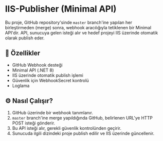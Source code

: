 # IIS-Publisher (Minimal API)

Bu proje, GitHub repository'sinde `master` branch'ine yapılan her birleştirmeden (merge) sonra, webhook aracılığıyla tetiklenen bir Minimal API'dir. API, sunucuya gelen isteği alır ve hedef projeyi IIS üzerinde otomatik olarak publish eder.

## 🚀 Özellikler

- GitHub Webhook desteği
- Minimal API (.NET 8)
- IIS üzerinde otomatik publish işlemi
- Güvenlik için WebhookSecret kontrolü
- Loglama

## ⚙️ Nasıl Çalışır?

1. GitHub üzerinde bir webhook tanımlanır.
2. `master` branch'ine merge yapıldığında GitHub, belirlenen URL'ye HTTP POST isteği gönderir.
3. Bu API isteği alır, gerekli güvenlik kontrolünden geçirir.
4. Sunucuda ilgili dizindeki proje publish edilir ve IIS üzerinde güncellenir.
